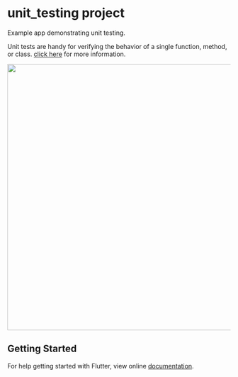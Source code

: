 # unit_testing project

Example app demonstrating unit testing.

Unit tests are handy for verifying the behavior of a single function, method, or class. [click here](https://flutter.dev/docs/cookbook/testing/unit/introduction) for more information.

<img src="demo_img.gif" height="600em" />

## Getting Started

For help getting started with Flutter, view online [documentation](http://flutter.dev/).

